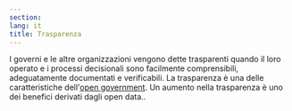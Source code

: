 ```yaml
---
section: 
lang: it
title: Trasparenza
---
```

I governi e le altre organizzazioni vengono dette trasparenti quando il loro operato e i processi decisionali sono facilmente comprensibili, adeguatamente documentati e verificabili. La trasparenza è una delle caratteristiche dell'[open government](/glossary/it/open-government/). Un aumento nella trasparenza è uno dei benefici derivati dagli open data..
